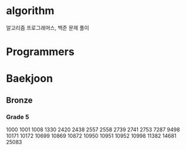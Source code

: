# algorithm
알고리즘 프로그래머스, 백준 문제 풀이

# Programmers

# Baekjoon
## Bronze
### Grade 5
1000 1001 1008 1330 2420 2438 2557 2558 2739 2741 2753 7287 9498 10171 10172 10699 10869 10872 10950 10951 10952 10998 11382 14681 25083
